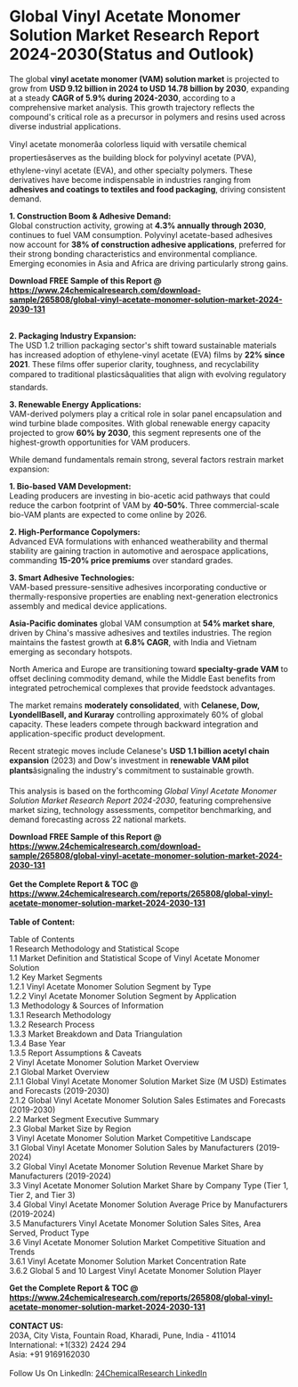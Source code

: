 <h1>Global Vinyl Acetate Monomer Solution Market Research Report 2024-2030(Status and Outlook)</h1><p>The global <strong>vinyl acetate monomer (VAM) solution market</strong> is projected to grow from <strong>USD 9.12 billion in 2024 to USD 14.78 billion by 2030</strong>, expanding at a steady <strong>CAGR of 5.9% during 2024-2030</strong>, according to a comprehensive market analysis. This growth trajectory reflects the compound's critical role as a precursor in polymers and resins used across diverse industrial applications.</p><p>Vinyl acetate monomerâa colorless liquid with versatile chemical propertiesâserves as the building block for polyvinyl acetate (PVA), ethylene-vinyl acetate (EVA), and other specialty polymers. These derivatives have become indispensable in industries ranging from <strong>adhesives and coatings to textiles and food packaging</strong>, driving consistent demand.</p><p><strong>1. Construction Boom &amp; Adhesive Demand:</strong><br>
Global construction activity, growing at <strong>4.3% annually through 2030</strong>, continues to fuel VAM consumption. Polyvinyl acetate-based adhesives now account for <strong>38% of construction adhesive applications</strong>, preferred for their strong bonding characteristics and environmental compliance. Emerging economies in Asia and Africa are driving particularly strong gains.</p><div><b>Download FREE Sample of this Report @ 
            <a href="https://www.24chemicalresearch.com/download-sample/265808/global-vinyl-acetate-monomer-solution-market-2024-2030-131">
            https://www.24chemicalresearch.com/download-sample/265808/global-vinyl-acetate-monomer-solution-market-2024-2030-131</a></b></div><br><p><strong>2. Packaging Industry Expansion:</strong><br>
The USD 1.2 trillion packaging sector's shift toward sustainable materials has increased adoption of ethylene-vinyl acetate (EVA) films by <strong>22% since 2021</strong>. These films offer superior clarity, toughness, and recyclability compared to traditional plasticsâqualities that align with evolving regulatory standards.</p><p><strong>3. Renewable Energy Applications:</strong><br>
VAM-derived polymers play a critical role in solar panel encapsulation and wind turbine blade composites. With global renewable energy capacity projected to grow <strong>60% by 2030</strong>, this segment represents one of the highest-growth opportunities for VAM producers.</p><p>While demand fundamentals remain strong, several factors restrain market expansion:</p><p><strong>1. Bio-based VAM Development:</strong><br>
Leading producers are investing in bio-acetic acid pathways that could reduce the carbon footprint of VAM by <strong>40-50%</strong>. Three commercial-scale bio-VAM plants are expected to come online by 2026.</p><p><strong>2. High-Performance Copolymers:</strong><br>
Advanced EVA formulations with enhanced weatherability and thermal stability are gaining traction in automotive and aerospace applications, commanding <strong>15-20% price premiums</strong> over standard grades.</p><p><strong>3. Smart Adhesive Technologies:</strong><br>
VAM-based pressure-sensitive adhesives incorporating conductive or thermally-responsive properties are enabling next-generation electronics assembly and medical device applications.</p><p><strong>Asia-Pacific dominates</strong> global VAM consumption at <strong>54% market share</strong>, driven by China's massive adhesives and textiles industries. The region maintains the fastest growth at <strong>6.8% CAGR</strong>, with India and Vietnam emerging as secondary hotspots.</p><p>North America and Europe are transitioning toward <strong>specialty-grade VAM</strong> to offset declining commodity demand, while the Middle East benefits from integrated petrochemical complexes that provide feedstock advantages.</p><p>The market remains <strong>moderately consolidated</strong>, with <strong>Celanese, Dow, LyondellBasell, and Kuraray</strong> controlling approximately 60% of global capacity. These leaders compete through backward integration and application-specific product development.</p><p>Recent strategic moves include Celanese's <strong>USD 1.1 billion acetyl chain expansion</strong> (2023) and Dow's investment in <strong>renewable VAM pilot plants</strong>âsignaling the industry's commitment to sustainable growth.</p><p>This analysis is based on the forthcoming <em>Global Vinyl Acetate Monomer Solution Market Research Report 2024-2030</em>, featuring comprehensive market sizing, technology assessments, competitor benchmarking, and demand forecasting across 22 national markets.</p><div><b>Download FREE Sample of this Report @ 
            <a href="https://www.24chemicalresearch.com/download-sample/265808/global-vinyl-acetate-monomer-solution-market-2024-2030-131">
            https://www.24chemicalresearch.com/download-sample/265808/global-vinyl-acetate-monomer-solution-market-2024-2030-131</a></b></div><br><div><b>Get the Complete Report & TOC @ 
            <a href="https://www.24chemicalresearch.com/reports/265808/global-vinyl-acetate-monomer-solution-market-2024-2030-131">
            https://www.24chemicalresearch.com/reports/265808/global-vinyl-acetate-monomer-solution-market-2024-2030-131</a></b></div><br>
            <b>Table of Content:</b><p>Table of Contents<br />
1 Research Methodology and Statistical Scope<br />
1.1 Market Definition and Statistical Scope of Vinyl Acetate Monomer Solution<br />
1.2 Key Market Segments<br />
1.2.1 Vinyl Acetate Monomer Solution Segment by Type<br />
1.2.2 Vinyl Acetate Monomer Solution Segment by Application<br />
1.3 Methodology & Sources of Information<br />
1.3.1 Research Methodology<br />
1.3.2 Research Process<br />
1.3.3 Market Breakdown and Data Triangulation<br />
1.3.4 Base Year<br />
1.3.5 Report Assumptions & Caveats<br />
2 Vinyl Acetate Monomer Solution Market Overview<br />
2.1 Global Market Overview<br />
2.1.1 Global Vinyl Acetate Monomer Solution Market Size (M USD) Estimates and Forecasts (2019-2030)<br />
2.1.2 Global Vinyl Acetate Monomer Solution Sales Estimates and Forecasts (2019-2030)<br />
2.2 Market Segment Executive Summary<br />
2.3 Global Market Size by Region<br />
3 Vinyl Acetate Monomer Solution Market Competitive Landscape<br />
3.1 Global Vinyl Acetate Monomer Solution Sales by Manufacturers (2019-2024)<br />
3.2 Global Vinyl Acetate Monomer Solution Revenue Market Share by Manufacturers (2019-2024)<br />
3.3 Vinyl Acetate Monomer Solution Market Share by Company Type (Tier 1, Tier 2, and Tier 3)<br />
3.4 Global Vinyl Acetate Monomer Solution Average Price by Manufacturers (2019-2024)<br />
3.5 Manufacturers Vinyl Acetate Monomer Solution Sales Sites, Area Served, Product Type<br />
3.6 Vinyl Acetate Monomer Solution Market Competitive Situation and Trends<br />
3.6.1 Vinyl Acetate Monomer Solution Market Concentration Rate<br />
3.6.2 Global 5 and 10 Largest Vinyl Acetate Monomer Solution Player</p><div><b>Get the Complete Report & TOC @ 
            <a href="https://www.24chemicalresearch.com/reports/265808/global-vinyl-acetate-monomer-solution-market-2024-2030-131">
            https://www.24chemicalresearch.com/reports/265808/global-vinyl-acetate-monomer-solution-market-2024-2030-131</a></b></div><br><b>CONTACT US:</b><br>
            203A, City Vista, Fountain Road, Kharadi, Pune, India - 411014<br>
            International: +1(332) 2424 294<br>
            Asia: +91 9169162030 <br><br>
            Follow Us On LinkedIn: <a href="https://www.linkedin.com/company/24chemicalresearch/">24ChemicalResearch LinkedIn</a>